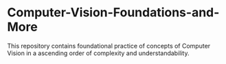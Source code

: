 # Computer-Vision-Foundations-and-More
This repository contains foundational practice of concepts of Computer Vision in a ascending order of complexity and understandability.
